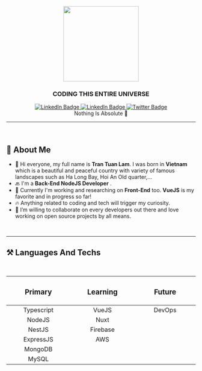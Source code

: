 <div id="header" align="center">
  <img src="https://media.giphy.com/media/SWoSkN6DxTszqIKEqv/giphy.gif" width="200"/>
  <h3><b>CODING THIS ENTIRE UNIVERSE</b></h3>
  <div id="badges">
  <a href="https://www.linkedin.com/in/tran-lam-522b5b246/">
    <img src="https://img.shields.io/badge/LinkedIn-blue?style=for-the-badge&logo=linkedin&logoColor=white" alt="LinkedIn Badge"/>
  </a>
<a href="https://www.facebook.com/lamtuantran1997/">
    <img src="https://img.shields.io/badge/Facebook-blue?style=for-the-badge&logo=facebook&logoColor=white" alt="LinkedIn Badge"/>
  </a>
  <a href="https://twitter.com/clolor_ride">
    <img src="https://img.shields.io/badge/Twitter-blue?style=for-the-badge&logo=twitter&logoColor=white" alt="Twitter Badge"/>
  </a>
</div>
                                    Nothing Is Absolute 💪
</div>



---
<br>

## 👼 **About Me**
- 💌 Hi everyone, my full name is **Tran Tuan Lam**. I was born in **Vietnam** which is a beautiful and peaceful country with variety of famous landscapes such as Ha Long Bay, Hoi An Old quarter,...
- 🔙 I'm a **Back-End NodeJS Developer** .
- 🚅 Currently I'm working and researching on **Front-End** too. **VueJS** is my favorite and in progress so far!
- 🔥 Anything related to coding and tech will trigger my curiosity. 
- 👫 I’m willing to collaborate on every developers out there and love working on open source projects by all means.

<br>

---

## ⚒️ **Languages And Techs**
<br>
<div align="center" width="1000">
  
| <h3><b>Primary</b></h3><img width=200/> | <h3><b>Learning</b></h3><img width=200/> | <h3><b>Future</b></h3><img width=200/> |
| :-------------------------------------: | :------------------: | :-----------: |
| Typescript      | VueJS          | DevOps |
| NodeJS          | Nuxt           |        |
| NestJS          | Firebase       |        |
| ExpressJS       | AWS            |        |
| MongoDB         |                |        |  
| MySQL 	        |                |        | 
</div>

